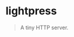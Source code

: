 lightpress
===============================================================================

> A tiny HTTP server.
